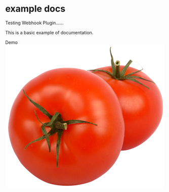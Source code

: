 # example docs

Testing Webhook Plugin......

This is a basic example of documentation.

Demo ![tomato](./tomato.png)
